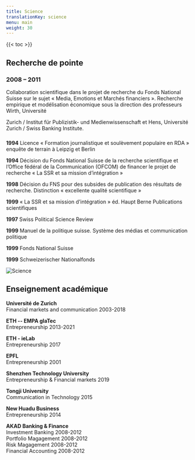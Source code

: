 ```yaml
---
title: Science
translationKey: science
menu: main
weight: 30
---
```


{{< toc >}}


## Recherche de pointe

### 2008 – 2011

Collaboration scientifique dans le projet de recherche du Fonds National Suisse sur le sujet « Media, Emotions et Marchés
financiers ». Recherche empirique et modélisation économique sous la direction des professeurs Wirth, Université

Zurich / Institut für Publizistik- und Medienwissenschaft et Hens, Université Zurich / Swiss Banking Institute.

###

**1994** Licence « Formation journalistique et soulèvement populaire en RDA » enquête de terrain à Leipzig et Berlin

**1994** Décision du Fonds National Suisse de la recherche scientifique et l’Office fédéral de la Communication (OFCOM) de financer le projet de recherche « La SSR et sa mission d’intégration »

**1998** Décision du FNS pour des subsides de publication des résultats de recherche. Distinction « excellente qualité scientifique »

**1999** « La SSR et sa mission d’intégration » éd. Haupt Berne
Publications scientifiques

**1997** Swiss Political Science Review

**1999** Manuel de la politique suisse. Système des médias et communication politique

**1999** Fonds National Suisse

**1999** Schweizerischer Nationalfonds

![Science](/images/photos/science.jpg)

## Enseignement académique

**Université de Zurich**  
Financial markets and communication 2003-2018

**ETH -- EMPA glaTec**  
Entrepreneurship 2013-2021

**ETH - ieLab**  
Entrepreneurship 2017

**EPFL**  
Entrepreneurship 2001

**Shenzhen Technology University**  
Entrepreneurship & Financial markets 2019

**Tongji University**  
Communication in Technology 2015

**New Huadu Business**  
Entrepreneurship 2014

**AKAD Banking & Finance**  
Investment Banking 2008-2012  
Portfolio Magagement 2008-2012  
Risk Magagement 2008-2012  
Financial Accounting 2008-2012
